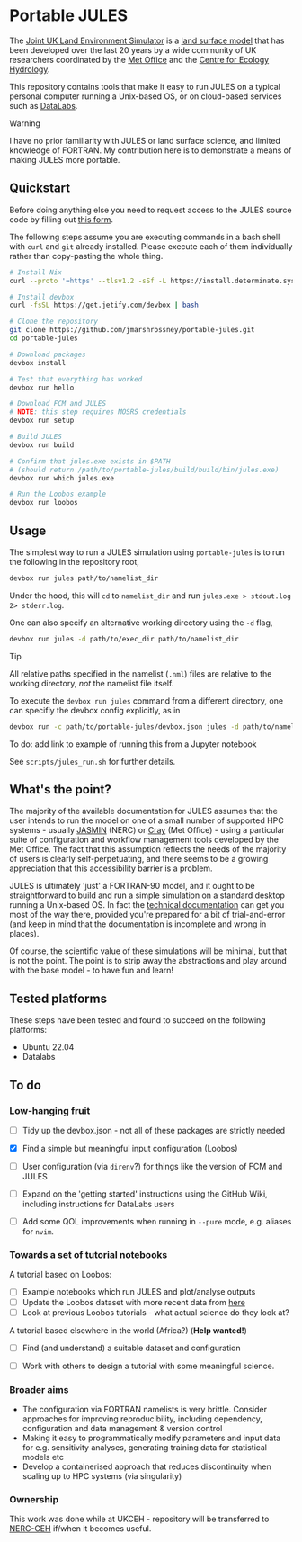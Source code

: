 # Portable JULES

The [Joint UK Land Environment Simulator](https://jules.jchmr.org/) is a [land surface model](https://en.wikipedia.org/wiki/Land_surface_models_(climate)) that has been developed over the last 20 years by a wide community of UK researchers coordinated by the [Met Office](https://www.metoffice.gov.uk/) and the [Centre for Ecology Hydrology](https://www.ceh.ac.uk/).

This repository contains tools that make it easy to run JULES on a typical personal computer running a Unix-based OS, or on cloud-based services such as [DataLabs](https://datalab.datalabs.ceh.ac.uk/).

> [!WARNING]
> I have no prior familiarity with JULES or land surface science, and limited knowledge of FORTRAN. My contribution here is to demonstrate a means of making JULES more portable.


## Quickstart

Before doing anything else you need to request access to the JULES source code by filling out [this form](https://jules-lsm.github.io/access_req/JULES_access.html). 

The following steps assume you are executing commands in a bash shell with `curl` and `git` already installed. Please execute each of them individually rather than copy-pasting the whole thing.


```bash
# Install Nix
curl --proto '=https' --tlsv1.2 -sSf -L https://install.determinate.systems/nix | sh -s -- install

# Install devbox
curl -fsSL https://get.jetify.com/devbox | bash

# Clone the repository
git clone https://github.com/jmarshrossney/portable-jules.git
cd portable-jules

# Download packages
devbox install

# Test that everything has worked
devbox run hello

# Download FCM and JULES
# NOTE: this step requires MOSRS credentials
devbox run setup

# Build JULES
devbox run build

# Confirm that jules.exe exists in $PATH
# (should return /path/to/portable-jules/build/build/bin/jules.exe)
devbox run which jules.exe

# Run the Loobos example
devbox run loobos
```

## Usage

The simplest way to run a JULES simulation using `portable-jules` is to run the following in the repository root,

```bash
devbox run jules path/to/namelist_dir
```

Under the hood, this will `cd` to `namelist_dir` and run `jules.exe > stdout.log 2> stderr.log`.

One can also specify an alternative working directory using the `-d` flag,

```bash
devbox run jules -d path/to/exec_dir path/to/namelist_dir
```

> [!TIP]
> All relative paths specified in the namelist (`.nml`) files are relative to the working directory, _not_ the namelist file itself.


To execute the `devbox run jules` command from a different directory, one can specifiy the devbox config explicitly, as in

```bash
devbox run -c path/to/portable-jules/devbox.json jules -d path/to/namelist_dir
```

To do: add link to example of running this from a Jupyter notebook

See `scripts/jules_run.sh` for further details.


## What's the point?

The majority of the available documentation for JULES assumes that the user intends to run the model on one of a small number of supported HPC systems - usually [JASMIN](https://jasmin.ac.uk/) (NERC) or [Cray](https://www.metoffice.gov.uk/about-us/who-we-are/innovation/supercomputer) (Met Office) - using a particular suite of configuration and workflow management tools developed by the Met Office.
The fact that this assumption reflects the needs of the majority of users is clearly self-perpetuating, and there seems to be a growing appreciation that this accessibility barrier is a problem.

JULES is ultimately 'just' a FORTRAN-90 model, and it ought to be straightforward to build and run a simple simulation on a standard desktop running a Unix-based OS.
In fact the [technical documentation](https://jules-lsm.github.io/latest/index.html) can get you most of the way there, provided you're prepared for a bit of trial-and-error (and keep in mind that the documentation is incomplete and wrong in places).

Of course, the scientific value of these simulations will be minimal, but that is not the point.
The point is to strip away the abstractions and play around with the base model - to have fun and learn!


## Tested platforms

These steps have been tested and found to succeed on the following platforms:

- Ubuntu 22.04
- Datalabs


## To do

### Low-hanging fruit

- [ ] Tidy up the devbox.json - not all of these packages are strictly needed
- [x] Find a simple but meaningful input configuration (Loobos)
- [ ] User configuration (via `direnv`?) for things like the version of FCM and JULES
- [ ] Expand on the 'getting started' instructions using the GitHub Wiki, including instructions for DataLabs users
- [ ] Add some QOL improvements when running in `--pure` mode, e.g. aliases for `nvim`.


### Towards a set of tutorial notebooks

A tutorial based on Loobos:

- [ ] Example notebooks which run JULES and plot/analyse outputs
- [ ] Update the Loobos dataset with more recent data from [here](https://maq-observations.nl/loobos/)
- [ ] Look at previous Loobos tutorials - what actual science do they look at?

A tutorial based elsewhere in the world (Africa?) (**Help wanted!**)

- [ ] Find (and understand) a suitable dataset and configuration
- [ ] Work with others to design a tutorial with some meaningful science.


### Broader aims

- The configuration via FORTRAN namelists is very brittle. Consider approaches for improving reproducibility, including dependency, configuration and data management & version control
- Making it easy to programmatically modify parameters and input data for e.g. sensitivity analyses, generating training data for statistical models etc
- Develop a containerised approach that reduces discontinuity when scaling up to HPC systems (via singularity)


### Ownership

This work was done while at UKCEH - repository will be transferred to [NERC-CEH](https://github.com/NERC-CEH) if/when it becomes useful.
